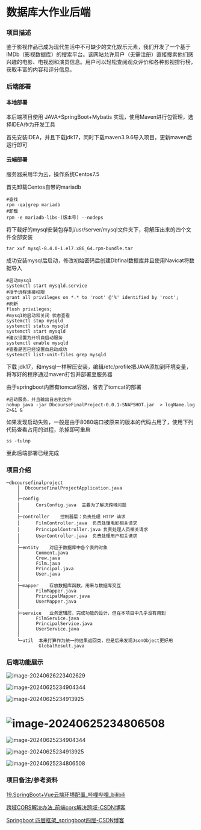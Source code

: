 

# 数据库大作业后端

### 项目描述

鉴于影视作品已成为现代生活中不可缺少的文化娱乐元素，我们开发了一个基于IMDb（影视数据库）的搜索平台。该网站允许用户（无需注册）直接搜索他们感兴趣的电影、电视剧和演员信息。用户可以轻松查阅观众评价和各种影视排行榜，获取丰富的内容和评分信息。



### 后端部署

#### 本地部署

本后端项目使用 JAVA+SpringBoot+Mybatis 实现，使用Maven进行包管理，选择IDEA作为开发工具

首先安装IDEA，并且下载jdk17，同时下载maven3.9.6导入项目，更新maven后运行即可

#### 云端部署

服务器采用华为云，操作系统Centos7.5

首先卸载Centos自带的mariadb

```shell
#查找
rpm -qa|grep mariadb
#卸载
rpm -e mariadb-libs-(版本号) --nodeps
```

将下载好的mysql安装包存到/usr/server/mysql文件夹下，将解压出来的四个文件全部安装

```shell
tar xvf mysql-8.4.0-1.el7.x86_64.rpm-bundle.tar
```

成功安装mysql后启动，修改初始密码后创建Dbfinal数据库并且使用Navicat将数据导入

```shell
#启动mysq1
systemctl start mysqld.service
#授予远程连接权限
grant all privileges on *.* to 'root' @'%' identified by 'root';
#刷新
flush privileges;
#mysq1的启动和关闭 状态查看
systemctl stop mysqld
systemctl status mysqld
systemctl start mysqld
#建议设置为开机自启动服务
systemctl enable mysqld
#查看是否已经设置自启动成功
systemctl list-unit-files grep mysqld
```

下载 jdk17，和mysql一样解压安装，编辑/etc/profile把JAVA添加到环境变量，将写好的程序通过maven打包并部署至服务器

由于springboot内置有tomcat容器，省去了tomcat的部署

```shell
#启动服务，并且输出日志到文件
nohup java -jar DbcourseFinalProject-0.0.1-SNAPSHOT.jar  > logName.log 2>&1 &
```

如果发现启动失败，一般是由于8080端口被原来的版本的代码占用了，使用下列代码查看占用的进程，杀掉即可重启

```shell
ss -tulnp
```

至此后端部署已经完成



### 项目介绍

```
─dbcoursefinalproject
    │  DbcourseFinalProjectApplication.java
    │
    ├─config
    │      CorsConfig.java	主要为了解决跨域问题
    │
    ├─controller 	控制器层：负责处理 HTTP 请求
    │      FilmController.java	负责处理电影相关请求
    │      PrincipalController.java 负责处理人员相关请求
    │      UserController.java	负责处理用户相关请求
    │
    ├─entity	对应于数据库中各个表的对象
    │      Comment.java
    │      Crew.java
    │      Film.java
    │      Principal.java
    │      User.java
    │
    ├─mapper	存放数据库函数，用来与数据库交互
    │      FilmMapper.java
    │      PrincipalMapper.java
    │      UserMapper.java
    │
    ├─service	业务逻辑层，完成功能的设计，但在本项目中几乎没有用到
    │      FilmService.java
    │      PrincipalService.java
    │      UserService.java
    │
    └─util	本来打算作为统一的结果返回类，但是后来发现JsonObject更好用
            GlobalResult.java
```

### 后端功能展示
![image-20240626223402629](.\ReadmeImg\image-20240626223402629.png)

![image-20240625234904344](.\ReadmeImg\image-20240625234904344.png)

![image-20240625234913925](.\ReadmeImg\image-20240625234913925.png)

![image-20240625234806508](.\ReadmeImg\image-20240625234806508.png)
=======
![image-20240625234904344](./ReadmeImg/image-20240625234904344.png)

![image-20240625234913925](./ReadmeImg/image-20240625234913925.png)

![image-20240625234806508](./ReadmeImg/image-20240625234806508.png)

### 项目备注/参考资料

[19.SpringBoot+Vue云端环境配置_哔哩哔哩_bilibili](https://www.bilibili.com/video/BV1nV4y1s7ZN?p=19&vd_source=5ac351d2aef4380e58cd6efefbdcb0e3)

[跨域CORS解决办法_前端cors解决跨域-CSDN博客](https://blog.csdn.net/qq_45406325/article/details/125197576)

[Springboot 四层框架_springboot四层-CSDN博客](https://blog.csdn.net/WEB___/article/details/123766304)





